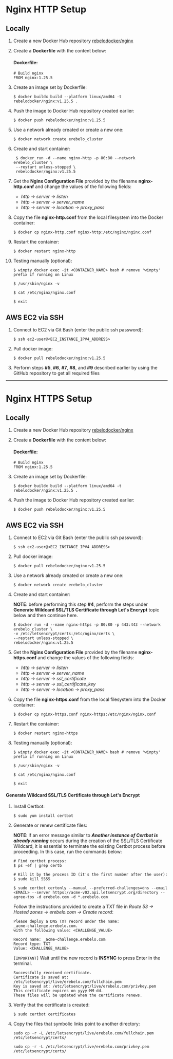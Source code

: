 # Nginx HTTP Setup

## Locally

1. Create a new Docker Hub repository [rebelodocker/nginx](https://hub.docker.com/)

2. Create a **Dockerfile** with the content below:

   #### Dockerfile:

   ```
   # Build nginx
   FROM nginx:1.25.5
   ```

3. Create an image set by Dockerfile:

   `$ docker buildx build --platform linux/amd64 -t rebelodocker/nginx:v1.25.5 .`

4. Push the image to Docker Hub repository created earlier:

   `$ docker push rebelodocker/nginx:v1.25.5`

5. Use a network already created or create a new one:

   `$ docker network create erebelo_cluster`

6. Create and start container:

   ```
    $ docker run -d --name nginx-http -p 80:80 --network erebelo_cluster \
    --restart unless-stopped \
    rebelodocker/nginx:v1.25.5
   ```

7. Get the **Nginx Configuration File** provided by the filename **nginx-http.conf** and change the values of the following fields:

   - _http -> server -> listen_
   - _http -> server -> server_name_
   - _http -> server -> location -> proxy_pass_

8. Copy the file **nginx-http.conf** from the local filesystem into the Docker container:

   `$ docker cp nginx-http.conf nginx-http:/etc/nginx/nginx.conf`

9. Restart the container:

   `$ docker restart nginx-http`

10. Testing manually (optional):

    `$ winpty docker exec -it <CONTAINER_NAME> bash # remove 'winpty' prefix if running on Linux`

    `$ /usr/sbin/nginx -v`

    `$ cat /etc/nginx/nginx.conf`

    `$ exit`

## AWS EC2 via SSH

1.  Connect to EC2 via Git Bash (enter the public ssh password):

    `$ ssh ec2-user@<EC2_INSTANCE_IPV4_ADDRESS>`

2.  Pull docker image:

    `$ docker pull rebelodocker/nginx:v1.25.5`

3.  Perform steps **#5**, **#6**, **#7**, **#8**, and **#9** described earlier by using the GitHub repository to get all required files

---

# Nginx HTTPS Setup

## Locally

1. Create a new Docker Hub repository [rebelodocker/nginx](https://hub.docker.com/)

2. Create a **Dockerfile** with the content below:

   #### Dockerfile:

   ```
   # Build nginx
   FROM nginx:1.25.5
   ```

3. Create an image set by Dockerfile:

   `$ docker buildx build --platform linux/amd64 -t rebelodocker/nginx:v1.25.5 .`

4. Push the image to Docker Hub repository created earlier:

   `$ docker push rebelodocker/nginx:v1.25.5`

## AWS EC2 via SSH

1.  Connect to EC2 via Git Bash (enter the public ssh password):

    `$ ssh ec2-user@<EC2_INSTANCE_IPV4_ADDRESS>`

2.  Pull docker image:

    `$ docker pull rebelodocker/nginx:v1.25.5`

3.  Use a network already created or create a new one:

    `$ docker network create erebelo_cluster`

4.  Create and start container:

    **NOTE**: before performing this step **#4**, perform the steps under **Generate Wildcard SSL/TLS Certificate through Let's Encrypt** topic below and then continue here.

    ```
    $ docker run -d --name nginx-https -p 80:80 -p 443:443 --network erebelo_cluster \
    -v /etc/letsencrypt/certs:/etc/nginx/certs \
    --restart unless-stopped \
    rebelodocker/nginx:v1.25.5
    ```

5.  Get the **Nginx Configuration File** provided by the filename **nginx-https.conf** and change the values of the following fields:

    - _http -> server -> listen_
    - _http -> server -> server_name_
    - _http -> server -> ssl_certificate_
    - _http -> server -> ssl_certificate_key_
    - _http -> server -> location -> proxy_pass_

6.  Copy the file **nginx-https.conf** from the local filesystem into the Docker container:

    `$ docker cp nginx-https.conf nginx-https:/etc/nginx/nginx.conf`

7.  Restart the container:

    `$ docker restart nginx-https`

8.  Testing manually (optional):

    `$ winpty docker exec -it <CONTAINER_NAME> bash # remove 'winpty' prefix if running on Linux`

    `$ /usr/sbin/nginx -v`

    `$ cat /etc/nginx/nginx.conf`

    `$ exit`

#### Generate Wildcard SSL/TLS Certificate through Let's Encrypt

1.  Install Certbot:

    `$ sudo yum install certbot`

2.  Generate or renew certificate files:

    **NOTE**: if an error message similar to _**Another instance of Certbot is already running**_ occurs during the creation of the SSL/TLS Certificate Wildcard, it is essential to terminate the existing Certbot process before proceeding. In this case, run the commands below:

    ```
    # Find certbot process:
    $ ps -ef | grep certb

    # Kill it by the process ID (it's the first number after the user):
    $ sudo kill 5555
    ```

    `$ sudo certbot certonly --manual --preferred-challenges=dns --email <EMAIL> --server https://acme-v02.api.letsencrypt.org/directory --agree-tos -d erebelo.com -d *.erebelo.com`

    Follow the instructions provided to create a TXT file in _Route 53 -> Hosted zones -> erebelo.com -> Create record_:

    ```
    Please deploy a DNS TXT record under the name:
    _acme-challenge.erebelo.com.
    with the following value: <CHALLENGE_VALUE>

    Record name: _acme-challenge.erebelo.com
    Record type: TXT
    Value: <CHALLENGE_VALUE>
    ```

    `[IMPORTANT]` Wait until the new record is **INSYNC** to press Enter in the terminal.

    ```
    Successfully received certificate.
    Certificate is saved at: /etc/letsencrypt/live/erebelo.com/fullchain.pem
    Key is saved at: /etc/letsencrypt/live/erebelo.com/privkey.pem
    This certificate expires on yyyy-MM-dd.
    These files will be updated when the certificate renews.
    ```

3.  Verify that the certificate is created:

    `$ sudo certbot certificates`

4.  Copy the files that symbolic links point to another directory:

    `sudo cp -r -L /etc/letsencrypt/live/erebelo.com/fullchain.pem /etc/letsencrypt/certs/`

    `sudo cp -r -L /etc/letsencrypt/live/erebelo.com/privkey.pem /etc/letsencrypt/certs/`
